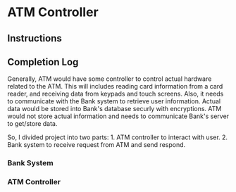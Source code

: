# ATM Controller

## Instructions


## Completion Log

Generally, ATM would have some controller to control actual hardware related to the ATM. 
This will includes reading card information from a card reader, and receiving data from keypads and touch screens.
Also, it needs to communicate with the Bank system to retrieve user information. 
Actual data would be stored into Bank's database securly with encryptions. 
ATM would not store actual information and needs to communicate Bank's server to get/store data.

So, I divided project into two parts: 1. ATM controller to interact with user. 2. Bank system to receive request from ATM and send respond.

### Bank System


### ATM Controller